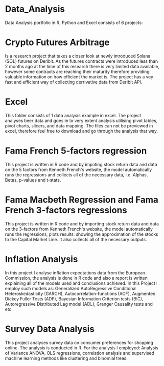 # Data_Analysis
Data Analysis portfolio in R, Python and Excel consists of 6 projects:

# Crypto Futures Arbitrage
Is a research project that takes a closer look at newly introduced Solana (SOL) futures on Deribit.  As the futures contracts were introduced less than 2 months ago at the time of this research there is very limited data available, however some contracts are reaching their maturity therefore providing valuable information on how efficient the market is. The project has a vey fast and efficient way of collecting derrivative data from Deribit API.

# Excel
This folder consists of 1 data analysis example in excel. The project analyses beer data and goes in to very extent analysis utilising pivot tables, pivot charts, slicers, and data mapping. The files can not be previewed in excel, therefore feel free to download and go through the analysis that way.

# Fama French 5-factors regression
This project is written in R code and by impoting stock return data and data on the 5 factors from Kenneth French's website, the model automatically runs the regressions and collects all of the necessary data, i.e. Alphas, Betas, p-values and t-stats.

# Fama Macbeth Regression and Fama French 3-factors regressions
This project is written in R code and by importing stock return data and data on the 3-factors from Kenneth French's website, the model automatically runs  the regressions, plots results: showing the approximation of the stocks to the Capital Market Line. It also collects all of the necessary outputs.

# Inflation Analysis
In this project I analyse inflation expectations data from the European Commission, the analysis is done in R code and also a report is written explaining all of the models used and conclusions achieved. In this Project I employ such models as: Generalized AutoRegressive Conditional Heteroskedasticity (GARCH), Autocorrelation-functions (ACF), Augmented Dickey Fuller Tests (ADF), Bayesian Information Criterion tests (BIC), Autoregressive Distributed Lag model (ADL), Granger Causality tests and etc.

# Survey Data Analysis
This project analyses survey data on consumer preferences for shopping online. The analysis is conducted in R. For the analysis I employed: Analysis of Variance ANOVA, OLS regressions, correlation analysis and supervised machine learning methods like clustering and binomial trees.
